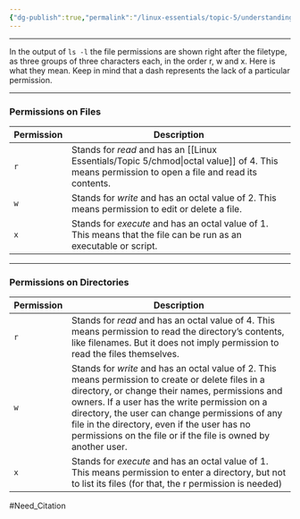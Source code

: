 ```yaml
---
{"dg-publish":true,"permalink":"/linux-essentials/topic-5/understanding-permissions/","noteIcon":"1"}
---
```


---
In the output of `ls -l` the file permissions are shown right after the filetype, as three groups of three characters each, in the order r, w and x. Here is what they mean. Keep in mind that a dash represents the lack of a particular permission.

---
### Permissions on Files

| Permission | Description                                                                                                           |
| ---------- | --------------------------------------------------------------------------------------------------------------------- |
| `r`        | Stands for _read_ and has an [[Linux Essentials/Topic 5/chmod\|octal value]] of 4. This means permission to open a file and read its contents. |
| `w`        | Stands for _write_ and has an octal value of 2. This means permission to edit or delete a file.                       |
| `x`        | Stands for _execute_ and has an octal value of 1. This means that the file can be run as an executable or script.     |

---
### Permissions on Directories

| Permission | Description                                                                                                                                                                                                                                                                                                                                                              |
| ---------- | ------------------------------------------------------------------------------------------------------------------------------------------------------------------------------------------------------------------------------------------------------------------------------------------------------------------------------------------------------------------------ |
| `r`        | Stands for _read_ and has an octal value of 4. This means permission to read the directory’s contents, like filenames. But it does not imply permission to read the files themselves.                                                                                                                                                                                    |
| `w`        | Stands for _write_ and has an octal value of 2. This means permission to create or delete files in a directory, or change their names, permissions and owners. If a user has the write permission on a directory, the user can change permissions of any file in the directory, even if the user has no permissions on the file or if the file is owned by another user. |
| `x`        | Stands for _execute_ and has an octal value of 1. This means permission to enter a directory, but not to list its files (for that, the r permission is needed)                                                                                                                                                                                                           |



#Need_Citation 